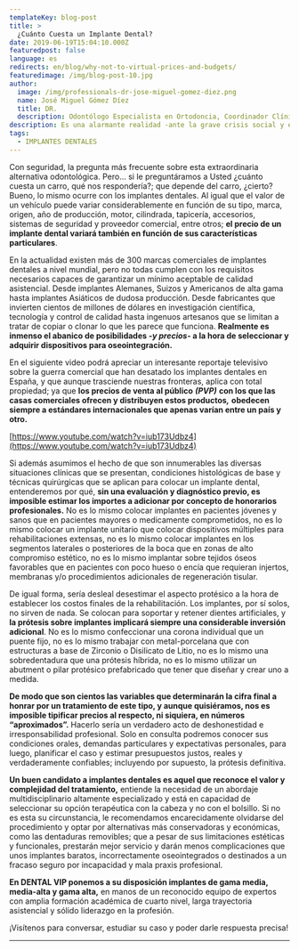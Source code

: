 ```yaml
---
templateKey: blog-post
title: >
  ¿Cuánto Cuesta un Implante Dental?
date: 2019-06-19T15:04:10.000Z
featuredpost: false
language: es
redirects: en/blog/why-not-to-virtual-prices-and-budgets/
featuredimage: /img/blog-post-10.jpg
author: 
  image: /img/professionals-dr-jose-miguel-gomez-diez.png
  name: José Miguel Gómez Díez
  title: DR.
  description: Odontólogo Especialista en Ortodoncia, Coordinador Clínico de DENTAL VIP, Especialidades Odontológicas s.c. y verdadero apasionado del análisis, discusión, comunicación y difusión de la información científica.
description: Es una alarmante realidad -ante la grave crisis social y económica que vivimos- el hecho de que cada vez más personas llamen o escriban correos a las clínicas dentales, como si de tiendas por departamento se tratase, con la única intención de indagar sobre los precios “aproximados” de los tratamientos odontológicos más frecuentes y
tags:
  - IMPLANTES DENTALES
---
```

Con seguridad, la pregunta más frecuente sobre esta extraordinaria alternativa odontológica. Pero… si le preguntáramos a Usted ¿cuánto cuesta un carro, qué nos respondería?; que depende del carro, ¿cierto? Bueno, lo mismo ocurre con los implantes dentales. Al igual que el valor de un vehículo puede variar considerablemente en función de su tipo, marca, origen, año de producción, motor, cilindrada, tapicería, accesorios, sistemas de seguridad y proveedor comercial, entre otros; **el precio de un implante dental variará también en función de sus características particulares**.

En la actualidad existen más de 300 marcas comerciales de implantes dentales a nivel mundial, pero no todas cumplen con los requisitos necesarios capaces de garantizar un mínimo aceptable de calidad asistencial. Desde implantes Alemanes, Suizos y Americanos de alta gama hasta implantes Asiáticos de dudosa producción. Desde fabricantes que invierten cientos de millones de dólares en investigación científica, tecnología y control de calidad hasta ingenuos artesanos que se limitan a tratar de copiar o clonar lo que les parece que funciona. **Realmente es inmenso el abanico de posibilidades _-y precios-_ a la hora de seleccionar y adquirir dispositivos para oseointegración.**

En el siguiente video podrá apreciar un interesante reportaje televisivo sobre la guerra comercial que han desatado los implantes dentales en España, y que aunque trasciende nuestras fronteras, aplica con total propiedad; ya que **los precios de venta al público** _**(PVP)**_ **con los que las casas comerciales ofrecen y distribuyen estos productos**_**,**_ **obedecen siempre a estándares internacionales que apenas varían entre un país y otro.**   

[https://www.youtube.com/watch?v=iub173Udbz4](https://www.youtube.com/watch?v=iub173Udbz4)

Si además asumimos el hecho de que son innumerables las diversas situaciones clínicas que se presentan, condiciones histológicas de base y técnicas quirúrgicas que se aplican para colocar un implante dental, entenderemos por qué, **sin una evaluación y diagnóstico previo, es imposible estimar los importes a adicionar por concepto de honorarios profesionales.** No es lo mismo colocar implantes en pacientes jóvenes y sanos que en pacientes mayores o medicamente comprometidos, no es lo mismo colocar un implante unitario que colocar dispositivos múltiples para rehabilitaciones extensas, no es lo mismo colocar implantes en los segmentos laterales o posteriores de la boca que en zonas de alto compromiso estético, no es lo mismo implantar sobre tejidos óseos favorables que en pacientes con poco hueso o encía que requieran injertos, membranas y/o procedimientos adicionales de regeneración tisular.

De igual forma, sería desleal desestimar el aspecto protésico a la hora de establecer los costos finales de la rehabilitación. Los implantes, por sí solos, no sirven de nada. Se colocan para soportar y retener dientes artificiales, y **la prótesis sobre implantes implicará siempre una considerable inversión adicional**. No es lo mismo confeccionar una corona individual que un puente fijo, no es lo mismo trabajar con metal-porcelana que con estructuras a base de Zirconio o Disilicato de Litio, no es lo mismo una sobredentadura que una prótesis híbrida, no es lo mismo utilizar un abutment o pilar protésico prefabricado que tener que diseñar y crear uno a medida.

**De modo que son cientos las variables que determinarán la cifra final a honrar por un tratamiento de este tipo, y aunque quisiéramos, nos es imposible tipificar precios al respecto, ni siquiera, en números “aproximados”.** Hacerlo sería un verdadero acto de deshonestidad e irresponsabilidad profesional. Solo en consulta podremos conocer sus condiciones orales, demandas particulares y expectativas personales, para luego, planificar el caso y estimar presupuestos justos, reales y verdaderamente confiables; incluyendo por supuesto, la prótesis definitiva.

**Un buen candidato a implantes dentales es aquel que reconoce el valor y complejidad del tratamiento,** entiende la necesidad de un abordaje multidisciplinario altamente especializado y está en capacidad de seleccionar su opción terapéutica con la cabeza y no con el bolsillo. Si no es esta su circunstancia, le recomendamos encarecidamente olvidarse del procedimiento y optar por alternativas más conservadoras y económicas, como las dentaduras removibles; que a pesar de sus limitaciones estéticas y funcionales, prestarán mejor servicio y darán menos complicaciones que unos implantes baratos, incorrectamente oseointegrados o destinados a un fracaso seguro por incapacidad y mala praxis profesional.  

**En DENTAL VIP ponemos a su disposición implantes de gama media, media-alta y gama alta,** en manos de un reconocido equipo de expertos con amplia formación académica de cuarto nivel, larga trayectoria asistencial y sólido liderazgo en la profesión.

¡Visítenos para conversar, estudiar su caso y poder darle respuesta precisa!

* * *